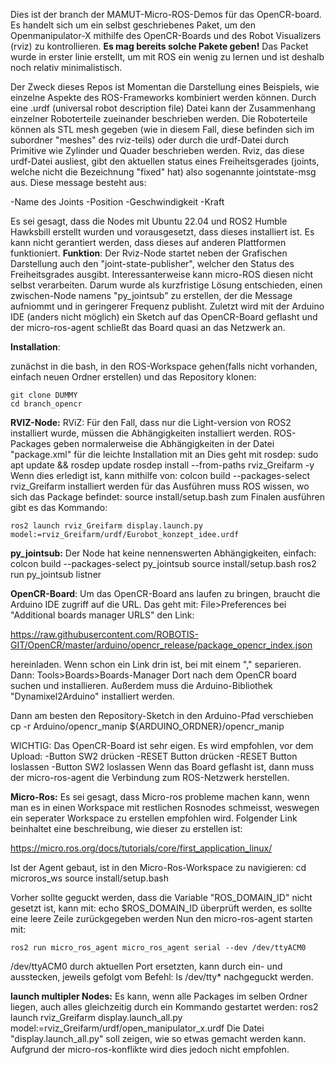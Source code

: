 Dies ist der branch der MAMUT-Micro-ROS-Demos für das OpenCR-board.
Es handelt sich um ein selbst geschriebenes Paket, um den Openmanipulator-X mithilfe des OpenCR-Boards und des Robot Visualizers (rviz) zu kontrollieren.
**Es mag bereits solche Pakete geben!**
Das Packet wurde in erster linie erstellt, um mit ROS ein wenig zu lernen und ist deshalb noch relativ minimalistisch.

Der Zweck dieses Repos ist Momentan die Darstellung eines Beispiels, wie einzelne Aspekte des ROS-Frameworks kombiniert werden können. Durch eine .urdf (universal robot description file) Datei kann der Zusammenhang einzelner Roboterteile zueinander beschrieben werden. Die Roboterteile können als STL mesh gegeben (wie in diesem Fall, diese befinden sich im subordner "meshes" des rviz-teils) oder durch die urdf-Datei durch Primitive wie Zylinder und Quader beschrieben werden. Rviz, das diese urdf-Datei ausliest, gibt den aktuellen status eines Freiheitsgerades (joints, welche nicht die Bezeichnung "fixed" hat) also sogenannte jointstate-msg aus. Diese message besteht aus:

-Name des Joints 
-Position 
-Geschwindigkeit 
-Kraft 


Es sei gesagt, dass die Nodes mit Ubuntu 22.04 und ROS2 Humble Hawksbill erstellt wurden und vorausgesetzt, dass dieses installiert ist.
Es kann nicht gerantiert werden, dass dieses auf anderen Plattformen funktioniert.
**Funktion**:
Der Rviz-Node startet neben der Grafischen Darstellung auch den "joint-state-publisher", welcher den Status des Freiheitsgrades ausgibt. 
Interessanterweise kann micro-ROS diesen nicht selbst verarbeiten. Darum wurde als kurzfristige Lösung entschieden, einen zwischen-Node namens "py_jointsub" zu erstellen, 
der die Message aufniommt und in geringerer Frequenz publisht.
Zuletzt wird mit der Arduino IDE (anders nicht möglich) ein Sketch auf das OpenCR-Board geflasht und der micro-ros-agent schließt das Board quasi an das Netzwerk an.

**Installation**:

zunächst in die bash, in den ROS-Workspace gehen(falls nicht vorhanden, einfach neuen Ordner erstellen) und das Repository klonen:

    git clone DUMMY
    cd branch_opencr

**RVIZ-Node:**
RViZ:
Für den Fall, dass nur die Light-version von ROS2 installiert wurde, müssen die Abhängigkeiten installiert werden.
ROS-Packages geben normalerweise die Abhängigkeiten in der Datei "package.xml" für die leichte Installation mit an
Dies geht mit rosdep:
    sudo apt update && rosdep update
    rosdep install --from-paths rviz_Greifarm -y
Wenn dies erledigt ist, kann mithilfe von:
    colcon build --packages-select rviz_Greifarm
installiert werden
für das Ausführen muss ROS wissen, wo sich das Package befindet:
    source install/setup.bash
zum Finalen ausführen gibt es das Kommando:

    ros2 launch rviz_Greifarm display.launch.py model:=rviz_Greifarm/urdf/Eurobot_konzept_idee.urdf
    
**py_jointsub:**
Der Node hat keine nennenswerten Abhängigkeiten, einfach:
    colcon build --packages-select py_jointsub
    source install/setup.bash
    ros2 run py_jointsub listner

**OpenCR-Board**:
Um das OpenCR-Board ans laufen zu bringen, braucht die Arduino IDE zugriff auf die URL. Das geht mit:
File>Preferences
bei "Additional boards manager URLS" den Link:

https://raw.githubusercontent.com/ROBOTIS-GIT/OpenCR/master/arduino/opencr_release/package_opencr_index.json

hereinladen. Wenn schon ein Link drin ist, bei mit einem "," separieren.
Dann: Tools>Boards>Boards-Manager
Dort nach dem OpenCR board suchen und installieren.
Außerdem muss die Arduino-Bibliothek "Dynamixel2Arduino" installiert werden. 

Dann am besten den Repository-Sketch in den Arduino-Pfad verschieben
    cp -r Arduino/opencr_manip ${ARDUINO_ORDNER}/opencr_manip

WICHTIG:
Das OpenCR-Board ist sehr eigen. Es wird empfohlen, vor dem Upload:
-Button SW2 drücken
-RESET Button drücken
-RESET Button loslassen
-Button SW2 loslassen
Wenn das Board geflasht ist, dann muss der micro-ros-agent die Verbindung zum ROS-Netzwerk herstellen.

**Micro-Ros:**
Es sei gesagt, dass Micro-ros probleme machen kann, wenn man es in einen Workspace mit restlichen Rosnodes schmeisst, weswegen ein seperater Workspace zu erstellen empfohlen wird.
Folgender Link beinhaltet eine beschreibung, wie dieser zu erstellen ist:

https://micro.ros.org/docs/tutorials/core/first_application_linux/

Ist der Agent gebaut, ist in den Micro-Ros-Workspace zu navigieren:
    cd microros_ws
    source install/setup.bash

Vorher sollte geguckt werden, dass die Variable "ROS_DOMAIN_ID" nicht gesetzt ist, kann mit:
    echo $ROS_DOMAIN_ID
überprüft werden, es sollte eine leere Zeile zurückgegeben werden
Nun den micro-ros-agent starten mit:

    ros2 run micro_ros_agent micro_ros_agent serial --dev /dev/ttyACM0
/dev/ttyACM0 durch aktuellen Port ersetzten, kann durch ein- und ausstecken, jeweils gefolgt vom Befehl:
    ls /dev/tty*
nachgeguckt werden.

**launch multipler Nodes:**
Es kann, wenn alle Packages im selben Ordner liegen, auch alles gleichzeitig durch ein Kommando gestartet werden:
    ros2 launch rviz_Greifarm display.launch_all.py model:=rviz_Greifarm/urdf/open_manipulator_x.urdf
Die Datei "display.launch_all.py" soll zeigen, wie so etwas gemacht werden kann.
Aufgrund der micro-ros-konflikte wird dies jedoch nicht empfohlen.

